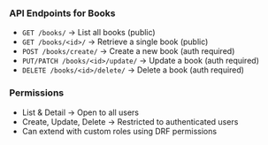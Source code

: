 ### API Endpoints for Books

- `GET /books/` → List all books (public)
- `GET /books/<id>/` → Retrieve a single book (public)
- `POST /books/create/` → Create a new book (auth required)
- `PUT/PATCH /books/<id>/update/` → Update a book (auth required)
- `DELETE /books/<id>/delete/` → Delete a book (auth required)

### Permissions
- List & Detail → Open to all users
- Create, Update, Delete → Restricted to authenticated users
- Can extend with custom roles using DRF permissions
